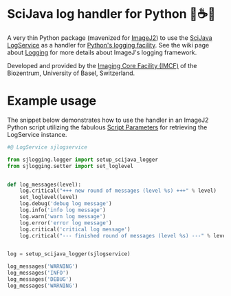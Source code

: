 # SciJava log handler for Python :snake::coffee::bookmark_tabs:

A very thin Python package (mavenized for [ImageJ2][imagej]) to use the
[SciJava][gh_scijava] [LogService][gh_sj_logservice] as a handler for
[Python's logging facility][py_logging]. See the wiki page about
[Logging][ij_logging] for more details about ImageJ's logging framework.

Developed and provided by the [Imaging Core Facility (IMCF)][imcf] of the
Biozentrum, University of Basel, Switzerland.

# Example usage

The snippet below demonstrates how to use the handler in an ImageJ2 Python
script utilizing the fabulous [Script Parameters][ij_script_params] for
retrieving the LogService instance.

```Python
#@ LogService sjlogservice

from sjlogging.logger import setup_scijava_logger
from sjlogging.setter import set_loglevel


def log_messages(level):
    log.critical("+++ new round of messages (level %s) +++" % level)
    set_loglevel(level)
    log.debug('debug log message')
    log.info('info log message')
    log.warn('warn log message')
    log.error('error log message')
    log.critical('critical log message')
    log.critical("--- finished round of messages (level %s) ---" % level)


log = setup_scijava_logger(sjlogservice)

log_messages('WARNING')
log_messages('INFO')
log_messages('DEBUG')
log_messages('WARNING')
```


[imcf]: https://www.biozentrum.unibas.ch/imcf
[imagej]: https://imagej.net
[ij_logging]: https://imagej.net/Logging
[ij_script_params]: http://imagej.net/Script_Parameters
[py_logging]: https://docs.python.org/2/library/logging.html
[gh_scijava]: https://github.com/scijava
[gh_sj_logservice]: https://github.com/scijava/scijava-common/tree/master/src/main/java/org/scijava/log